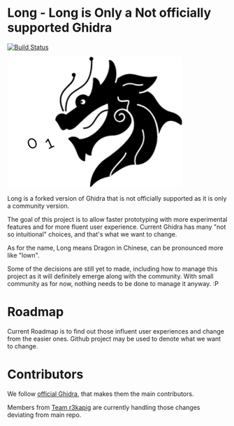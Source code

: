 # Long - Long is Only a Not officially supported Ghidra 

[![Build Status](https://travis-ci.com/long-re/Long.svg?branch=nightly-release)](https://travis-ci.com/long-re/Long)

![Long](GhidraDocs/images/Long.png)


Long is a forked version of Ghidra that is not officially supported as it is only a community version.

The goal of this project is to allow faster prototyping with more experimental features and for more fluent user experience. Current Ghidra has many "not so intuitional" choices, and that's what we want to change.

As for the name, Long means Dragon in Chinese, can be pronounced more like "lown".

Some of the decisions are still yet to made, including how to manage this project as it will definitely emerge along with the community. With small community as for now, nothing needs to be done to manage it anyway. :P

# Roadmap

Current Roadmap is to find out those influent user experiences and change from the easier ones. Github project may be used to denote what we want to change.

# Contributors

We follow [official Ghidra](https://github.com/NationalSecurityAgency/ghidra), that makes them the main contributors.

Members from [Team r3kapig](https://github.com/r3kapig) are currently handling those changes deviating from main repo.
